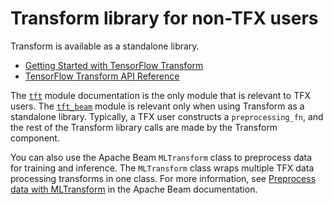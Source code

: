 # Transform library for non-TFX users

Transform is available as a standalone library.

-   [Getting Started with TensorFlow
    Transform](get_started)
-   [TensorFlow Transform API
    Reference](api_docs/python/tft)

The [`tft`](api_docs/python/tft)
module documentation is the only module that is relevant to TFX users.
The [`tft_beam`](api_docs/python/tft_beam)
module is relevant only when using Transform as a standalone library.
Typically, a TFX user constructs a `preprocessing_fn`, and the rest of the 
Transform library calls are made by the Transform component.

You can also use the Apache Beam `MLTransform`
class to preprocess data for training and inference. The
`MLTransform` class wraps multiple TFX data
processing transforms in one class. For more information, see
[Preprocess data with
MLTransform](https://beam.apache.org/documentation/ml/preprocess-data)
in the Apache Beam documentation.
